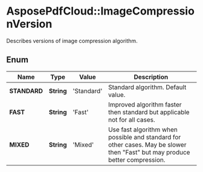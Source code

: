 ﻿# AsposePdfCloud::ImageCompressionVersion
Describes versions of image compression algorithm.

## Enum
Name | Type | Value | Description
------------ | ------------- | ------------- | -------------
**STANDARD** | **String** | 'Standard' | Standard algorithm. Default value.
**FAST** | **String** | 'Fast' | Improved algorithm faster then standard but applicable not for all cases.
**MIXED** | **String** | 'Mixed' | Use fast algorithm when possible and standard for other cases. May be slower then "Fast" but may produce better compression.



